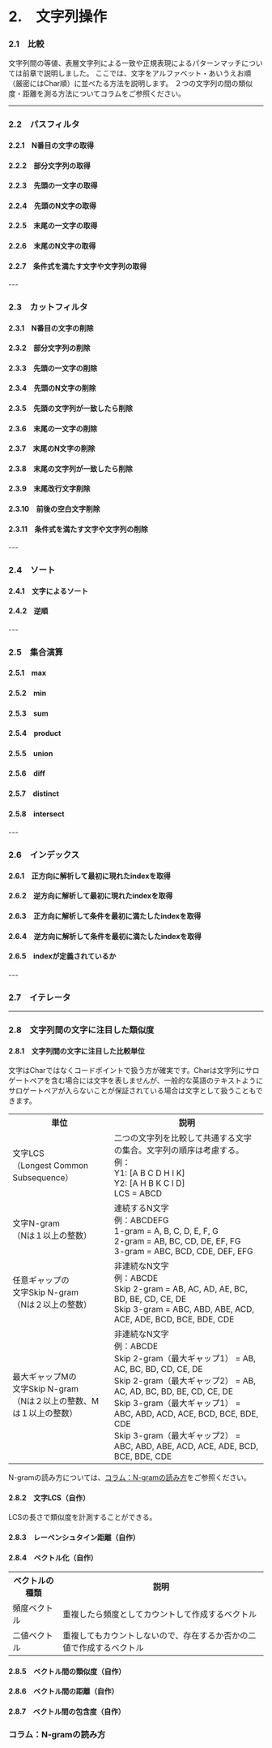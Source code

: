 # 2.　文字列操作
<h3>2.1　比較</h3>
文字列間の等値、表層文字列による一致や正規表現によるパターンマッチについては前章で説明しました。
ここでは、文字をアルファベット・あいうえお順（厳密にはChar順）に並べたる方法を説明します。
２つの文字列の間の類似度・距離を測る方法についてコラムをご参照ください。

---
<h3>2.2　パスフィルタ</h3>
<h4>2.2.1　N番目の文字の取得</h4>
<h4>2.2.2　部分文字列の取得</h4>
<h4>2.2.3　先頭の一文字の取得</h4>
<h4>2.2.4　先頭のN文字の取得</h4>
<h4>2.2.5　末尾の一文字の取得</h4>
<h4>2.2.6　末尾のN文字の取得</h4>
<h4>2.2.7　条件式を満たす文字や文字列の取得</h4>
---
<h3>2.3　カットフィルタ</h3>
<h4>2.3.1　N番目の文字の削除</h4>
<h4>2.3.2　部分文字列の削除</h4>
<h4>2.3.3　先頭の一文字の削除</h4>
<h4>2.3.4　先頭のN文字の削除</h4>
<h4>2.3.5　先頭の文字列が一致したら削除</h4>
<h4>2.3.6　末尾の一文字の削除</h4>
<h4>2.3.7　末尾のN文字の削除</h4>
<h4>2.3.8　末尾の文字列が一致したら削除</h4>
<h4>2.3.9　末尾改行文字削除</h4>
<h4>2.3.10　前後の空白文字削除</h4>
<h4>2.3.11　条件式を満たす文字や文字列の削除</h4>
---
<h3>2.4　ソート</h3>
<h4>2.4.1　文字によるソート</h4>
<h4>2.4.2　逆順</h4>
---
<h3>2.5　集合演算</h3>
<h4>2.5.1　max</h4>
<h4>2.5.2　min</h4>
<h4>2.5.3　sum</h4>
<h4>2.5.4　product</h4>
<h4>2.5.5　union</h4>
<h4>2.5.6　diff</h4>
<h4>2.5.7　distinct</h4>
<h4>2.5.8　intersect</h4>
---
<h3>2.6　インデックス</h3>
<h4>2.6.1　正方向に解析して最初に現れたindexを取得</h4>
<h4>2.6.2　逆方向に解析して最初に現れたindexを取得</h4>
<h4>2.6.3　正方向に解析して条件を最初に満たしたindexを取得</h4>
<h4>2.6.4　逆方向に解析して条件を最初に満たしたindexを取得</h4>
<h4>2.6.5　indexが定義されているか</h4>
---
<h3>2.7　イテレータ</h3>

---
<h3>2.8　文字列間の文字に注目した類似度</h3>
<h4>2.8.1　文字列間の文字に注目した比較単位</h4>
文字はCharではなくコードポイントで扱う方が確実です。Charは文字列にサロゲートペアを含む場合には文字を表しませんが、一般的な英語のテキストようにサロゲートペアが入らないことが保証されている場合は文字として扱うこともできます。
<table>
<tr><th>単位</th><th>説明</th></tr>
<tr>
 <td>文字LCS<br>（Longest Common Subsequence）</td>
 <td>二つの文字列を比較して共通する文字の集合。文字列の順序は考慮する。
 <br>例：
 <br>Y1: [A B C D H I K]
 <br>Y2: [A H B K C I D]
 <br>LCS = ABCD
 </td>
</tr>
<tr>
 <td>文字N-gram<br>（Nは１以上の整数）</td>
 <td>連続するN文字
 <br>例：ABCDEFG
 <br>1-gram = A, B, C, D, E, F, G
 <br>2-gram = AB, BC, CD, DE, EF, FG
 <br>3-gram = ABC, BCD, CDE, DEF, EFG
 </td>
</tr>
<tr>
 <td>任意ギャップの<br>文字Skip N-gram<br>（Nは２以上の整数）</td>
 <td>非連続なN文字
 <br>例：ABCDE
 <br>Skip 2-gram = AB, AC, AD, AE, BC, BD, BE, CD, CE, DE
 <br>Skip 3-gram = ABC, ABD, ABE, ACD, ACE, ADE, BCD, BCE, BDE, CDE
 </td>
</tr>
<tr>
 <td>最大ギャップMの<br>文字Skip N-gram<br>（Nは２以上の整数、Mは１以上の整数）</td>
 <td>非連続なN文字
 <br>例：ABCDE
 <br>Skip 2-gram（最大ギャップ1） = AB, AC, BC, BD, CD, CE, DE
 <br>Skip 2-gram（最大ギャップ2） = AB, AC, AD, BC, BD, BE, CD, CE, DE
 <br>Skip 3-gram（最大ギャップ1） = ABC, ABD, ACD, ACE, BCD, BCE, BDE, CDE
 <br>Skip 3-gram（最大ギャップ2） = ABC, ABD, ABE, ACD, ACE, ADE, BCD, BCE, BDE, CDE
 </td>
</tr>
</table>
N-gramの読み方については、<a href="#コラムn-gramの読み方">コラム：N-gramの読み方</a>をご参照ください。
<h4>2.8.2　文字LCS（自作）</h4>
LCSの長さで類似度を計測することができる。
<h4>2.8.3　レーベンシュタイン距離（自作）</h4>
<h4>2.8.4　ベクトル化（自作）</h4>
<table>
<tr><th>ベクトルの種類</th><th>説明</th></tr>
<tr><td>頻度ベクトル</td><td>重複したら頻度としてカウントして作成するベクトル</td></tr>
<tr><td>二値ベクトル</td><td>重複してもカウントしないので、存在するか否かの二値で作成するベクトル</td></tr>
</table>
<h4>2.8.5　ベクトル間の類似度（自作）</h4>
<h4>2.8.6　ベクトル間の距離（自作）</h4>
<h4>2.8.7　ベクトル間の包含度（自作）</h4>
<h3>コラム：N-gramの読み方</h3>
